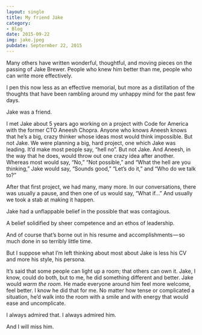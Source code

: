 ```yaml
---
layout: single
title: My friend Jake
category: 
- Blog
date: 2015-09-22
img: jake.jpeg
pubdate: Septermber 22, 2015
---
```


Many others have written wonderful, thoughtful, and moving pieces on the passing of Jake Brewer. People who knew him better than me, people who can write more effectively.

I pen this now less as an effective memorial, but more as a distillation of the thoughts that have been rambling around my unhappy mind for the past few days.

Jake was a friend.

I met Jake about 5 years ago working on a project with Code for America with the former CTO Aneesh Chopra. Anyone who knows Aneesh knows that he’s a big, crazy thinker whose ideas most would think impossible. But not Jake. We were planning a big, hard project, one which Jake was leading. It’d make most people say, “hell no”. But not Jake. And Aneesh, in the way that he does, would throw out one crazy idea after another. Whereas most would say, “No,” “Not possible,” and “What the hell are you thinking,” Jake would say, “Sounds good,” “Let’s do it,” and “Who do we talk to?”

After that first project, we had many, many more. In our conversations, there was usually a pause, and then one of us would say, “What if…” And usually we took a stab at making it happen.

Jake had a unflappable belief in the possible that was contagious.

A belief solidified by sheer competence and an ethos of leadership.

And of course that’s borne out in his resume and accomplishments — so much done in so terribly little time.

But I suppose what I’m left thinking about most about Jake is less his CV and more his style, his persona.

It’s said that some people can light up a room; that others can own it. Jake, I know, could do both, but to me, he did something different and better. Jake would _warm the room_. He made everyone around him feel more welcome, feel better. I know he did that for me. No matter how tense or complicated a situation, he’d walk into the room with a smile and with energy that would ease and uncomplicate.

I always admired that. I always admired him.

And I will miss him.